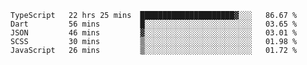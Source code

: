 <!--START_SECTION:waka-->
```text
TypeScript   22 hrs 25 mins  █████████████████████▓░░░   86.67 % 
Dart         56 mins         █░░░░░░░░░░░░░░░░░░░░░░░░   03.65 % 
JSON         46 mins         ▓░░░░░░░░░░░░░░░░░░░░░░░░   03.01 % 
SCSS         30 mins         ▒░░░░░░░░░░░░░░░░░░░░░░░░   01.98 % 
JavaScript   26 mins         ▒░░░░░░░░░░░░░░░░░░░░░░░░   01.72 % 
```
<!--END_SECTION:waka-->